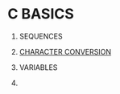 # C BASICS

1. SEQUENCES

2. [CHARACTER CONVERSION](https://github.com/OkolieOKS234/C_BASICS)

3. VARIABLES

4. 


